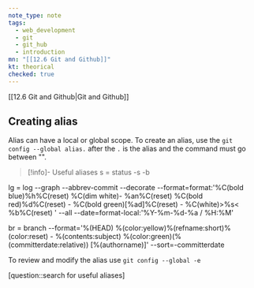 ```yaml
---
note_type: note
tags:
  - web_development
  - git
  - git_hub
  - introduction
mn: "[[12.6 Git and Github]]"
kt: theorical
checked: true
---
```

[[12.6 Git and Github|Git and Github]]
## Creating alias
Alias can have a local or global scope. To create an alias, use the `git config --global alias.` after the `.` is the alias and the command must go between "".

>[!info]- Useful aliases
s = status -s -b
>
lg = log --graph --abbrev-commit --decorate --format=format:'%C(bold blue)%h%C(reset) %C(dim white)- %an%C(reset) %C(bold red)%d%C(reset) - %C(bold green)[%ad]%C(reset) - %C(white)>%s< %b%C(reset) ' --all --date=format-local:'%Y-%m-%d-%a / %H:%M'
>
br = branch --format='%(HEAD) %(color:yellow)%(refname:short)%(color:reset) - %(contents:subject) %(color:green)(%(committerdate:relative)) [%(authorname)]' --sort=-committerdate

To review and modify the alias use `git config --global -e`

[question::search for useful aliases]
